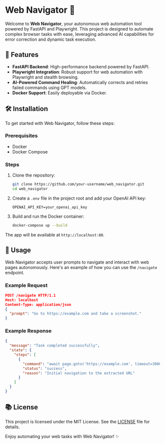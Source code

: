 # Web Navigator 🚀

Welcome to **Web Navigator**, your autonomous web automation tool powered by FastAPI and Playwright. This project is designed to automate complex browser tasks with ease, leveraging advanced AI capabilities for error correction and dynamic task execution.

## 🌟 Features

- **FastAPI Backend**: High-performance backend powered by FastAPI.
- **Playwright Integration**: Robust support for web automation with Playwright and stealth browsing.
- **AI-Powered Command Healing**: Automatically corrects and retries failed commands using GPT models.
- **Docker Support**: Easily deployable via Docker.

## 🛠️ Installation

To get started with Web Navigator, follow these steps:

### Prerequisites
- Docker
- Docker Compose

### Steps

1. Clone the repository:
   ```bash
   git clone https://github.com/your-username/web_navigator.git
   cd web_navigator
   ```

2. Create a `.env` file in the project root and add your OpenAI API key:
   ```env
   OPENAI_API_KEY=your_openai_api_key
   ```

3. Build and run the Docker container:
   ```bash
   docker-compose up --build
   ```

The app will be available at `http://localhost:80`.

## 📄 Usage

Web Navigator accepts user prompts to navigate and interact with web pages autonomously. Here's an example of how you can use the `/navigate` endpoint.

### Example Request
```json
POST /navigate HTTP/1.1
Host: localhost
Content-Type: application/json
{
  "prompt": "Go to https://example.com and take a screenshot."
}
```

### Example Response
```json
{
  "message": "Task completed successfully",
  "state": {
    "steps": [
      {
        "command": "await page.goto('https://example.com', timeout=30000, wait_until='networkidle')",
        "status": "success",
        "reason": "Initial navigation to the extracted URL"
      }
    ]
  }
}
```

## 📚 License

This project is licensed under the MIT License. See the [LICENSE](./LICENSE) file for details.

Enjoy automating your web tasks with Web Navigator! ✨
